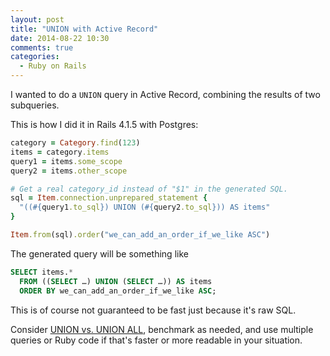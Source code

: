 ```yaml
---
layout: post
title: "UNION with Active Record"
date: 2014-08-22 10:30
comments: true
categories:
  - Ruby on Rails
---
```


I wanted to do a `UNION` query in Active Record, combining the results of two subqueries.

This is how I did it in Rails 4.1.5 with Postgres:

``` ruby
category = Category.find(123)
items = category.items
query1 = items.some_scope
query2 = items.other_scope

# Get a real category_id instead of "$1" in the generated SQL.
sql = Item.connection.unprepared_statement {
  "((#{query1.to_sql}) UNION (#{query2.to_sql})) AS items"
}

Item.from(sql).order("we_can_add_an_order_if_we_like ASC")
```

The generated query will be something like

``` sql
SELECT items.*
  FROM ((SELECT …) UNION (SELECT …)) AS items
  ORDER BY we_can_add_an_order_if_we_like ASC;
```

This is of course not guaranteed to be fast just because it's raw SQL.

Consider [UNION vs. UNION ALL](http://www.cybertec.at/common-mistakes-union-vs-union-all/), benchmark as needed, and use multiple queries or Ruby code if that's faster or more readable in your situation.
